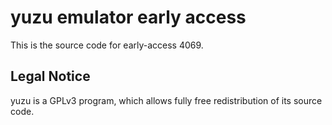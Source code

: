 yuzu emulator early access
=============

This is the source code for early-access 4069.

## Legal Notice

yuzu is a GPLv3 program, which allows fully free redistribution of its source code.